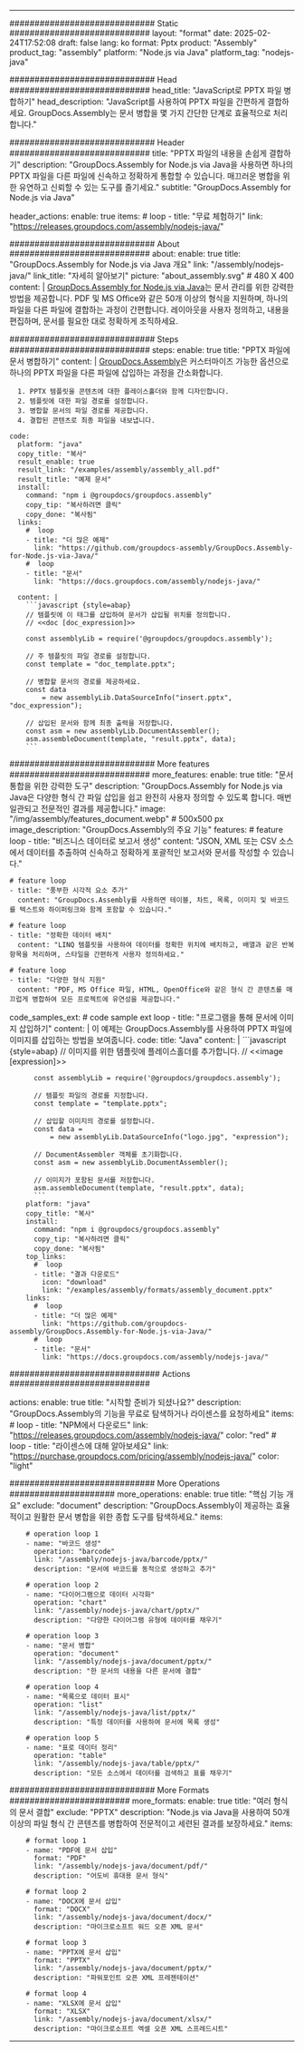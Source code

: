 



---
############################# Static ############################
layout: "format"
date:  2025-02-24T17:52:08
draft: false
lang: ko
format: Pptx
product: "Assembly"
product_tag: "assembly"
platform: "Node.js via Java"
platform_tag: "nodejs-java"

############################# Head ############################
head_title: "JavaScript로 PPTX 파일 병합하기"
head_description: "JavaScript를 사용하여 PPTX 파일을 간편하게 결합하세요. GroupDocs.Assembly는 문서 병합을 몇 가지 간단한 단계로 효율적으로 처리합니다."

############################# Header ############################
title: "PPTX 파일의 내용을 손쉽게 결합하기" 
description: "GroupDocs.Assembly for Node.js via Java을 사용하면 하나의 PPTX 파일을 다른 파일에 신속하고 정확하게 통합할 수 있습니다. 매끄러운 병합을 위한 유연하고 신뢰할 수 있는 도구를 즐기세요."
subtitle: "GroupDocs.Assembly for Node.js via Java" 

header_actions:
  enable: true
  items:
    #  loop
    - title: "무료 체험하기"
      link: "https://releases.groupdocs.com/assembly/nodejs-java/"
      
############################# About ############################
about:
    enable: true
    title: "GroupDocs.Assembly for Node.js via Java 개요"
    link: "/assembly/nodejs-java/"
    link_title: "자세히 알아보기"
    picture: "about_assembly.svg" # 480 X 400
    content: |
       [GroupDocs.Assembly for Node.js via Java](/assembly/nodejs-java/)는 문서 관리를 위한 강력한 방법을 제공합니다. PDF 및 MS Office와 같은 50개 이상의 형식을 지원하며, 하나의 파일을 다른 파일에 결합하는 과정이 간편합니다. 레이아웃을 사용자 정의하고, 내용을 편집하며, 문서를 필요한 대로 정확하게 조직하세요.

############################# Steps ############################
steps:
    enable: true
    title: "PPTX 파일에 문서 병합하기"
    content: |
      [GroupDocs.Assembly](/assembly/nodejs-java/)은 커스터마이즈 가능한 옵션으로 하나의 PPTX 파일을 다른 파일에 삽입하는 과정을 간소화합니다.
      
      1. PPTX 템플릿을 콘텐츠에 대한 플레이스홀더와 함께 디자인합니다.
      2. 템플릿에 대한 파일 경로를 설정합니다.
      3. 병합할 문서의 파일 경로를 제공합니다.
      4. 결합된 콘텐츠로 최종 파일을 내보냅니다.
   
    code:
      platform: "java"
      copy_title: "복사"
      result_enable: true
      result_link: "/examples/assembly/assembly_all.pdf"
      result_title: "예제 문서"
      install:
        command: "npm i @groupdocs/groupdocs.assembly"
        copy_tip: "복사하려면 클릭"
        copy_done: "복사됨"
      links:
        #  loop
        - title: "더 많은 예제"
          link: "https://github.com/groupdocs-assembly/GroupDocs.Assembly-for-Node.js-via-Java/"
        #  loop
        - title: "문서"
          link: "https://docs.groupdocs.com/assembly/nodejs-java/"
          
      content: |
        ```javascript {style=abap}
        // 템플릿에 이 태그를 삽입하여 문서가 삽입될 위치를 정의합니다.
        // <<doc [doc_expression]>>
    
        const assemblyLib = require('@groupdocs/groupdocs.assembly');

        // 주 템플릿의 파일 경로를 설정합니다.
        const template = "doc_template.pptx";

        // 병합할 문서의 경로를 제공하세요.
        const data 
            = new assemblyLib.DataSourceInfo("insert.pptx", "doc_expression");

        // 삽입된 문서와 함께 최종 출력을 저장합니다.
        const asm = new assemblyLib.DocumentAssembler();
        asm.assembleDocument(template, "result.pptx", data);
        ```           

############################# More features ############################
more_features:
  enable: true
  title: "문서 통합을 위한 강력한 도구"
  description: "GroupDocs.Assembly for Node.js via Java은 다양한 형식 간 파일 삽입을 쉽고 완전히 사용자 정의할 수 있도록 합니다. 매번 일관되고 전문적인 결과를 제공합니다."
  image: "/img/assembly/features_document.webp" # 500x500 px
  image_description: "GroupDocs.Assembly의 주요 기능"
  features:
    # feature loop
    - title: "비즈니스 데이터로 보고서 생성"
      content: "JSON, XML 또는 CSV 소스에서 데이터를 추출하여 신속하고 정확하게 포괄적인 보고서와 문서를 작성할 수 있습니다."

    # feature loop
    - title: "풍부한 시각적 요소 추가"
      content: "GroupDocs.Assembly를 사용하면 테이블, 차트, 목록, 이미지 및 바코드를 텍스트와 하이퍼링크와 함께 포함할 수 있습니다."

    # feature loop
    - title: "정확한 데이터 배치"
      content: "LINQ 템플릿을 사용하여 데이터를 정확한 위치에 배치하고, 배열과 같은 반복 항목을 처리하며, 스타일을 간편하게 사용자 정의하세요."

    # feature loop
    - title: "다양한 형식 지원"
      content: "PDF, MS Office 파일, HTML, OpenOffice와 같은 형식 간 콘텐츠를 매끄럽게 병합하여 모든 프로젝트에 유연성을 제공합니다."
      
  code_samples_ext:
    # code sample ext loop
    - title: "프로그램을 통해 문서에 이미지 삽입하기"
      content: |
        이 예제는 GroupDocs.Assembly를 사용하여 PPTX 파일에 이미지를 삽입하는 방법을 보여줍니다.
      code:
        title: "Java"
        content: |
          ```javascript {style=abap}
          // 이미지를 위한 템플릿에 플레이스홀더를 추가합니다.
          // <<image [expression]>>
          
          const assemblyLib = require('@groupdocs/groupdocs.assembly');

          // 템플릿 파일의 경로를 지정합니다.
          const template = "template.pptx";

          // 삽입할 이미지의 경로를 설정합니다.
          const data =
              = new assemblyLib.DataSourceInfo("logo.jpg", "expression");

          // DocumentAssembler 객체를 초기화합니다.
          const asm = new assemblyLib.DocumentAssembler();

          // 이미지가 포함된 문서를 저장합니다.
          asm.assembleDocument(template, "result.pptx", data);
          ```
        platform: "java"
        copy_title: "복사"
        install:
          command: "npm i @groupdocs/groupdocs.assembly"
          copy_tip: "복사하려면 클릭"
          copy_done: "복사됨"
        top_links:
          #  loop
          - title: "결과 다운로드"
            icon: "download"
            link: "/examples/assembly/formats/assembly_document.pptx"
        links:
          #  loop
          - title: "더 많은 예제"
            link: "https://github.com/groupdocs-assembly/GroupDocs.Assembly-for-Node.js-via-Java/"
          #  loop
          - title: "문서"
            link: "https://docs.groupdocs.com/assembly/nodejs-java/"
            

            


############################## Actions ############################

actions:
  enable: true
  title: "시작할 준비가 되셨나요?"
  description: "GroupDocs.Assembly의 기능을 무료로 탐색하거나 라이센스를 요청하세요"
  items:
    #  loop
    - title: "NPM에서 다운로드"
      link: "https://releases.groupdocs.com/assembly/nodejs-java/"
      color: "red"
        #  loop
    - title: "라이센스에 대해 알아보세요"
      link: "https://purchase.groupdocs.com/pricing/assembly/nodejs-java/"
      color: "light"


############################# More Operations #####################
more_operations:
    enable: true
    title: "핵심 기능 개요"
    exclude: "document"
    description: "GroupDocs.Assembly이 제공하는 효율적이고 원활한 문서 병합을 위한 종합 도구를 탐색하세요."
    items: 
          
        # operation loop 1
        - name: "바코드 생성"
          operation: "barcode"
          link: "/assembly/nodejs-java/barcode/pptx/"
          description: "문서에 바코드를 동적으로 생성하고 추가"

        # operation loop 2
        - name: "다이어그램으로 데이터 시각화"
          operation: "chart"
          link: "/assembly/nodejs-java/chart/pptx/"
          description: "다양한 다이어그램 유형에 데이터를 채우기"

        # operation loop 3
        - name: "문서 병합"
          operation: "document"
          link: "/assembly/nodejs-java/document/pptx/"
          description: "한 문서의 내용을 다른 문서에 결합"

        # operation loop 4
        - name: "목록으로 데이터 표시"
          operation: "list"
          link: "/assembly/nodejs-java/list/pptx/"
          description: "특정 데이터를 사용하여 문서에 목록 생성"

        # operation loop 5
        - name: "표로 데이터 정리"
          operation: "table"
          link: "/assembly/nodejs-java/table/pptx/"
          description: "모든 소스에서 데이터를 검색하고 표를 채우기"
         
          
############################# More Formats ########################
more_formats:
    enable: true
    title: "여러 형식의 문서 결합"
    exclude: "PPTX"
    description: "Node.js via Java을 사용하여 50개 이상의 파일 형식 간 콘텐츠를 병합하여 전문적이고 세련된 결과를 보장하세요."
    items: 
          
        # format loop 1
        - name: "PDF에 문서 삽입"
          format: "PDF"
          link: "/assembly/nodejs-java/document/pdf/"
          description: "어도비 휴대용 문서 형식"
          
        # format loop 2
        - name: "DOCX에 문서 삽입"
          format: "DOCX"
          link: "/assembly/nodejs-java/document/docx/"
          description: "마이크로소프트 워드 오픈 XML 문서"
          
        # format loop 3
        - name: "PPTX에 문서 삽입"
          format: "PPTX"
          link: "/assembly/nodejs-java/document/pptx/"
          description: "파워포인트 오픈 XML 프레젠테이션"
          
        # format loop 4
        - name: "XLSX에 문서 삽입"
          format: "XLSX"
          link: "/assembly/nodejs-java/document/xlsx/"
          description: "마이크로소프트 엑셀 오픈 XML 스프레드시트"


          

---